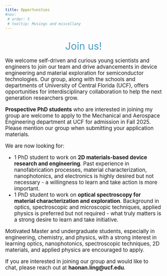 ```yaml
---
title: Opportunities
#nav:
 # order: 5
 # tooltip: Musings and miscellany
---
```


<h2><div class="text-center" style="text-decoration: none; text-align: center; color: #469ac7; font-weight: 400; font-size: 2rem" > Join us! </div></h2>


<p style="font-size: 17px;">
We welcome self-driven and curious young scientists and engineers to join our team and drive advancements in device engineering and material exploration for semiconductor technologies. Our group, along with the schools and departments of University of Central Florida (UCF), offers opportunities for interdisciplinary collaboration to help the next generation researchers grow.
</p>

<p style="font-size: 17px;">
<strong>Prospective PhD students</strong> who are interested in joining my group are welcome to apply to the Mechanical and Aerospace Engineering department at UCF for admission in Fall 2025. Please mention our group when submitting your application materials.
</p>

<p style="font-size: 17px;">
We are now looking for:
</p>
<ul style="font-size: 17px;">
    <li style="font-size: 17px;">1 PhD student to work on <strong>2D materials-based device research and engineering</strong>. Past experience in nanofabrication processes, material characterization, nanophotonics, and electronics is highly desired but not necessary - a willingness to learn and take action is more important.</li>
    <li style="font-size: 17px;">1 PhD student to work on <strong>optical spectroscopy for material characterization and exploration</strong>. Background in optics, spectroscopic and microscopic techniques, applied physics is preferred but not required - what truly matters is a strong desire to learn and take initiative.</li>
</ul>


<p style="font-size: 17px;">
Motivated Master and undergraduate students, especially in engineering, chemistry, and physics, with a strong interest in learning optics, nanophotonics, spectroscopic techniques, 2D materials, and applied physics are encouraged to apply.
</p>

<p style="font-size: 17px;">
If you are interested in joining our group and would like to chat, please reach out at <strong>haonan.ling@ucf.edu</strong>.
</p>
